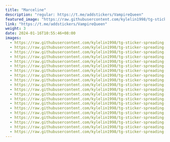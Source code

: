 ```yaml
---
title: "Marceline"
description: "regular: https://t.me/addstickers/VampireQueen"
featured_image: "https://raw.githubusercontent.com/kylelin1998/tg-sticker-spreading-worldwide-images/main/img/9f54703d-fe66-4776-9196-cc51b68e6dce.jpg"
link: "https://t.me/addstickers/VampireQueen"
weight: 3
date: 2024-01-16T10:55:46+08:00
images:
  - https://raw.githubusercontent.com/kylelin1998/tg-sticker-spreading-worldwide-images/main/img/9f54703d-fe66-4776-9196-cc51b68e6dce.jpg
  - https://raw.githubusercontent.com/kylelin1998/tg-sticker-spreading-worldwide-images/main/img/70099a85-eca3-407e-8848-ac3270361752.jpg
  - https://raw.githubusercontent.com/kylelin1998/tg-sticker-spreading-worldwide-images/main/img/f18298d8-d261-479f-9c1d-fadb199faea4.jpg
  - https://raw.githubusercontent.com/kylelin1998/tg-sticker-spreading-worldwide-images/main/img/ed0a4527-0c54-4c57-a4d2-6444e465e9db.jpg
  - https://raw.githubusercontent.com/kylelin1998/tg-sticker-spreading-worldwide-images/main/img/f450ad9f-5c97-4744-9a7b-a4d598ff8172.jpg
  - https://raw.githubusercontent.com/kylelin1998/tg-sticker-spreading-worldwide-images/main/img/a349682e-d864-4fa5-9bd0-fa9f24fe712f.jpg
  - https://raw.githubusercontent.com/kylelin1998/tg-sticker-spreading-worldwide-images/main/img/a4b96439-f2b0-43be-95e7-117e3687b271.jpg
  - https://raw.githubusercontent.com/kylelin1998/tg-sticker-spreading-worldwide-images/main/img/a9c40d89-6d45-47c7-b083-cad4668dc553.jpg
  - https://raw.githubusercontent.com/kylelin1998/tg-sticker-spreading-worldwide-images/main/img/f0adba2e-a37e-423f-8b97-8e867b4cd7ed.jpg
  - https://raw.githubusercontent.com/kylelin1998/tg-sticker-spreading-worldwide-images/main/img/57d30193-959d-43f0-bd35-894886babfd2.jpg
  - https://raw.githubusercontent.com/kylelin1998/tg-sticker-spreading-worldwide-images/main/img/05771dd9-eec5-4eef-b0d4-d2cfb528e3fc.jpg
  - https://raw.githubusercontent.com/kylelin1998/tg-sticker-spreading-worldwide-images/main/img/d2af96c4-26a7-43e7-9606-f50bd4f302e6.jpg
  - https://raw.githubusercontent.com/kylelin1998/tg-sticker-spreading-worldwide-images/main/img/c573d37f-3a82-431d-b89e-0b4594aff08c.jpg
  - https://raw.githubusercontent.com/kylelin1998/tg-sticker-spreading-worldwide-images/main/img/916e65f7-f7f7-40d2-9412-503690acc204.jpg
  - https://raw.githubusercontent.com/kylelin1998/tg-sticker-spreading-worldwide-images/main/img/1a40d2db-ea5a-40ba-ab55-972884f52990.jpg
  - https://raw.githubusercontent.com/kylelin1998/tg-sticker-spreading-worldwide-images/main/img/f1f135d9-88c1-48f9-9c9b-e9811d91173e.jpg
  - https://raw.githubusercontent.com/kylelin1998/tg-sticker-spreading-worldwide-images/main/img/0ba82147-d823-4bb5-863a-f0a6ce1c936d.jpg
  - https://raw.githubusercontent.com/kylelin1998/tg-sticker-spreading-worldwide-images/main/img/b084fea9-aa31-4571-b662-f07e6288e4d4.jpg
  - https://raw.githubusercontent.com/kylelin1998/tg-sticker-spreading-worldwide-images/main/img/3121963e-4906-453b-9d71-0b3b0b76eb8d.jpg
  - https://raw.githubusercontent.com/kylelin1998/tg-sticker-spreading-worldwide-images/main/img/34daf654-ea02-490a-bcdb-6a036906f86d.jpg
---
```

